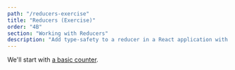 ```yaml
---
path: "/reducers-exercise"
title: "Reducers (Exercise)"
order: "4B"
section: "Working with Reducers"
description: "Add type-safety to a reducer in a React application with TypeScript."
---
```


We'll start with [a basic counter][base].

[base]: https://codesandbox.io/s/incident-counter-reducer-base-cgsin?file=/src/Application.tsx
[completed]: https://codesandbox.io/s/incident-counter-reducer-complete-yryxm?file=/src/application.tsx
